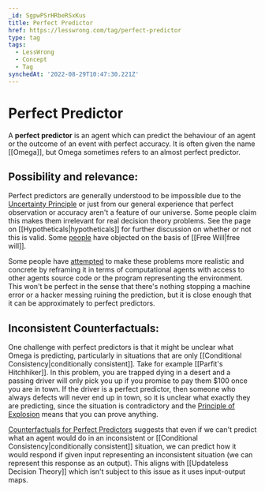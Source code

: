 ```yaml
---
_id: SgpwPSrHRbeRSxKus
title: Perfect Predictor
href: https://lesswrong.com/tag/perfect-predictor
type: tag
tags:
  - LessWrong
  - Concept
  - Tag
synchedAt: '2022-08-29T10:47:30.221Z'
---
```

# Perfect Predictor

A **perfect predictor** is an agent which can predict the behaviour of an agent or the outcome of an event with perfect accuracy. It is often given the name [[Omega]], but Omega sometimes refers to an almost perfect predictor.

## Possibility and relevance:

Perfect predictors are generally understood to be impossible due to the [Uncertainty Principle](https://www.wikiwand.com/en/Uncertainty_principle) or just from our general experience that perfect observation or accuracy aren't a feature of our universe. Some people claim this makes them irrelevant for real decision theory problems. See the page on [[Hypotheticals|hypotheticals]] for further discussion on whether or not this is valid. Some [people](https://www.lesswrong.com/posts/AKkFh3zKGzcYBiPo7/counterfactuals-for-perfect-predictors?commentId=zZDWxYmbd6m6nDpHf) have objected on the basis of [[Free Will|free will]].

Some people have [attempted](https://www.lesswrong.com/posts/de3xjFaACCAk6imzv/towards-a-new-decision-theory) to make these problems more realistic and concrete by reframing it in terms of computational agents with access to other agents source code or the program representing the environment. This won't be perfect in the sense that there's nothing stopping a machine error or a hacker messing ruining the prediction, but it is close enough that it can be approximately to perfect predictors.

## Inconsistent Counterfactuals:

One challenge with perfect predictors is that it might be unclear what Omega is predicting, particularly in situations that are only [[Conditional Consistency|conditionally consistent]]. Take for example [[Parfit's Hitchhiker]]. In this problem, you are trapped dying in a desert and a passing driver will only pick you up if you promise to pay them $100 once you are in town. If the driver is a perfect predictor, then someone who always defects will never end up in town, so it is unclear what exactly they are predicting, since the situation is contradictory and the [Principle of Explosion](https://en.wikipedia.org/wiki/Principle_of_explosion) means that you can prove anything.

[Counterfactuals for Perfect Predictors](https://www.lesswrong.com/posts/AKkFh3zKGzcYBiPo7/counterfactuals-for-perfect-predictors) suggests that even if we can't predict what an agent would do in an inconsistent or [[Conditional Consistency|conditionally consistent]] situation, we can predict how it would respond if given input representing an inconsistent situation (we can represent this response as an output). This aligns with [[Updateless Decision Theory]] which isn't subject to this issue as it uses input-output maps.